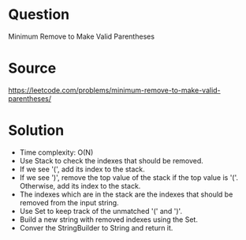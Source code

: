 # Question
Minimum Remove to Make Valid Parentheses

# Source
https://leetcode.com/problems/minimum-remove-to-make-valid-parentheses/

# Solution
- Time complexity: O(N)
- Use Stack to check the indexes that should be removed.
- If we see '(', add its index to the stack.
- If we see ')', remove the top value of the stack if the top value is '('. Otherwise, add its index to the stack.
- The indexes which are in the stack are the indexes that should be removed from the input string.
- Use Set to keep track of the unmatched '(' and ')'.
- Build a new string with removed indexes using the Set.
- Conver the StringBuilder to String and return it.
